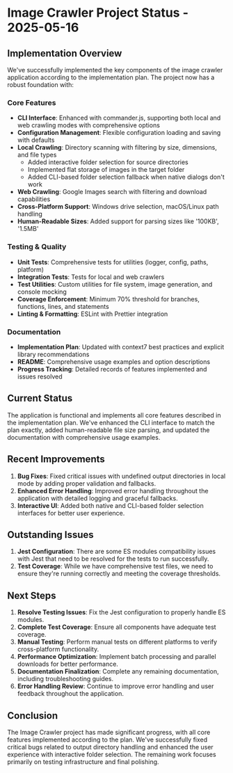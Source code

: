 # Image Crawler Project Status - 2025-05-16

## Implementation Overview

We've successfully implemented the key components of the image crawler application according to the implementation plan. The project now has a robust foundation with:

### Core Features
- **CLI Interface**: Enhanced with commander.js, supporting both local and web crawling modes with comprehensive options
- **Configuration Management**: Flexible configuration loading and saving with defaults
- **Local Crawling**: Directory scanning with filtering by size, dimensions, and file types
  - Added interactive folder selection for source directories
  - Implemented flat storage of images in the target folder
  - Added CLI-based folder selection fallback when native dialogs don't work
- **Web Crawling**: Google Images search with filtering and download capabilities
- **Cross-Platform Support**: Windows drive selection, macOS/Linux path handling
- **Human-Readable Sizes**: Added support for parsing sizes like '100KB', '1.5MB'

### Testing & Quality
- **Unit Tests**: Comprehensive tests for utilities (logger, config, paths, platform)
- **Integration Tests**: Tests for local and web crawlers
- **Test Utilities**: Custom utilities for file system, image generation, and console mocking
- **Coverage Enforcement**: Minimum 70% threshold for branches, functions, lines, and statements
- **Linting & Formatting**: ESLint with Prettier integration

### Documentation
- **Implementation Plan**: Updated with context7 best practices and explicit library recommendations
- **README**: Comprehensive usage examples and option descriptions
- **Progress Tracking**: Detailed records of features implemented and issues resolved

## Current Status

The application is functional and implements all core features described in the implementation plan. We've enhanced the CLI interface to match the plan exactly, added human-readable file size parsing, and updated the documentation with comprehensive usage examples.

## Recent Improvements

1. **Bug Fixes**: Fixed critical issues with undefined output directories in local mode by adding proper validation and fallbacks.
2. **Enhanced Error Handling**: Improved error handling throughout the application with detailed logging and graceful fallbacks.
3. **Interactive UI**: Added both native and CLI-based folder selection interfaces for better user experience.

## Outstanding Issues

1. **Jest Configuration**: There are some ES modules compatibility issues with Jest that need to be resolved for the tests to run successfully.
2. **Test Coverage**: While we have comprehensive test files, we need to ensure they're running correctly and meeting the coverage thresholds.

## Next Steps

1. **Resolve Testing Issues**: Fix the Jest configuration to properly handle ES modules.
2. **Complete Test Coverage**: Ensure all components have adequate test coverage.
3. **Manual Testing**: Perform manual tests on different platforms to verify cross-platform functionality.
4. **Performance Optimization**: Implement batch processing and parallel downloads for better performance.
5. **Documentation Finalization**: Complete any remaining documentation, including troubleshooting guides.
6. **Error Handling Review**: Continue to improve error handling and user feedback throughout the application.

## Conclusion

The Image Crawler project has made significant progress, with all core features implemented according to the plan. We've successfully fixed critical bugs related to output directory handling and enhanced the user experience with interactive folder selection. The remaining work focuses primarily on testing infrastructure and final polishing.
